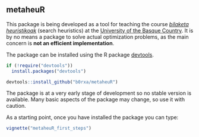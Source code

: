 ## metaheuR

This package is being developed as a tool for teaching the course [_bilaketa heuristikoak_](http://www.ehu.eus/p200-content/eu/pls/entrada/plew0040.htm_asignatura_next?p_sesion=&p_cod_idioma=EUS&p_en_portal=S&p_cod_centro=226&p_cod_plan=GINFOR20&p_anyoAcad=act&p_pestanya=3&p_menu=principal&p_cod_asig=26222&p_ciclo=X&p_curso=4&p_vengo_de=asig_cursos) (search heuristics) at the [University of the Basque Country](www.ehu.eus). It is by no means a package to solve actual optimization problems, as the main concern is **not an efficient implementation**.

The package can be installed using the R package [devtools](http://cran.r-project.org/web/packages/devtools/index.html). 

```r
if (!require("devtools"))
  install.packages("devtools")

devtools::install_github("b0rxa/metaheuR")
```

The package is at a very early stage of development so no stable version is available. Many basic aspects of the package may change, so use it with caution.

As a starting point, once you have installed the package you can type:

```r
vignette("metaheuR_first_steps")
```